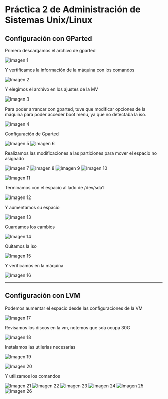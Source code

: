 # Práctica 2 de Administración de Sistemas Unix/Linux

## Configuración con GParted

Primero descargamos el archivo de gparted

![Imagen 1](imgs/2.1.png)

Y vertificamos la información de la máquina con los comandos

![Imagen 2](imgs/2.2.png)

Y elegimos el archivo en los ajustes de la MV

![Imagen 3](imgs/2.3.png)

Para poder arrancar con gparted, tuve que modificar opciones de la máquina para poder acceder boot menu, ya que no detectaba la iso.

![Imagen 4](imgs/2.4.png)

Configuración de Gparted

![Imagen 5](imgs/2.5.png)
![Imagen 6](imgs/2.6.png)

Realizamos las modificaciones a las particiones para mover el espacio no asignado

![Imagen 7](imgs/2.7.png)
![Imagen 8](imgs/2.8.png)
![Imagen 9](imgs/2.9.png)
![Imagen 10](imgs/2.10.png)

![Imagen 11](imgs/2.11.png)

Terminamos con el espacio al lado de /dev/sda1

![Imagen 12](imgs/2.12.png)

Y aumentamos su espacio

![Imagen 13](imgs/2.13.png)

Guardamos los cambios

![Imagen 14](imgs/2.14.png)

Quitamos la iso

![Imagen 15](imgs/2.15.png)

Y verificamos en la máquina 

![Imagen 16](imgs/2.16.png)

---

## Configuración con LVM

Podemos aumentar el espacio desde las configuraciones de la VM

![Imagen 17](imgs/2.17.png)

Revisamos los discos en la vm, notemos que sda ocupa 30G

![Imagen 18](imgs/2.18.png)


Instalamos las utilerías necesarias

![Imagen 19](imgs/2.19.png)

![Imagen 20](imgs/2.20.png)

Y utilizamos los comandos

![Imagen 21](imgs/2.21.png)
![Imagen 22](imgs/2.22.png)
![Imagen 23](imgs/2.23.png)
![Imagen 24](imgs/2.24.png)
![Imagen 25](imgs/2.25.png)
![Imagen 26](imgs/2.26.png)


